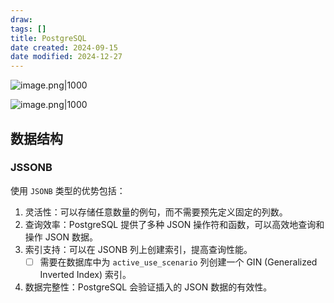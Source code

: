 ```yaml
---
draw:
tags: []
title: PostgreSQL
date created: 2024-09-15
date modified: 2024-12-27
---
```


![image.png|1000](https://imagehosting4picgo.oss-cn-beijing.aliyuncs.com/imagehosting/fix-dir%2Fpicgo%2Fpicgo-clipboard-images%2F2024%2F12%2F23%2F15-11-21-e7e4f32e293b763d1b3dc73acd22b215-202412231511540-b64210.png)

![image.png|1000](https://imagehosting4picgo.oss-cn-beijing.aliyuncs.com/imagehosting/fix-dir%2Fpicgo%2Fpicgo-clipboard-images%2F2024%2F12%2F11%2F22-41-58-36c45981869b5cefd5196851aa51fc47-202412112241647-f2b204.png)

## 数据结构

### JSSONB

使用 `JSONB` 类型的优势包括：

1. 灵活性：可以存储任意数量的例句，而不需要预先定义固定的列数。
2. 查询效率：PostgreSQL 提供了多种 JSON 操作符和函数，可以高效地查询和操作 JSON 数据。
3. 索引支持：可以在 JSONB 列上创建索引，提高查询性能。
	- [ ] 需要在数据库中为 `active_use_scenario` 列创建一个 GIN (Generalized Inverted Index) 索引。
4. 数据完整性：PostgreSQL 会验证插入的 JSON 数据的有效性。
